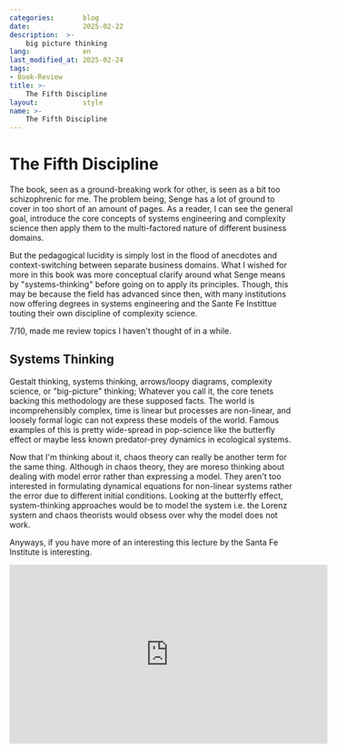 ```yaml
---
categories:       blog
date:             2025-02-22
description:  >-
    big picture thinking  
lang:             en
last_modified_at: 2025-02-24
tags:
- Book-Review
title: >-
    The Fifth Discipline 
layout:           style
name: >-
    The Fifth Discipline 
---
```


# The Fifth Discipline

The book, seen as a ground-breaking work for other, is seen as a bit too schizophrenic for me. The problem being, Senge has a lot of ground to cover in too short of an amount of pages. As a reader, I can see the general goal, introduce the core concepts of systems engineering and complexity science then apply them to the multi-factored nature of different business domains. 

But the pedagogical lucidity is simply lost in the flood of anecdotes and context-switching between separate business domains. What I wished for more in this book was more conceptual clarify around what Senge means by "systems-thinking" before going on to apply its principles. Though, this may be because the field has advanced since then, with many institutions now offering degrees in systems engineering and the Sante Fe Instittue touting their own discipline of complexity science.

7/10, made me review topics I haven't thought of in a while. 

## Systems Thinking 

Gestalt thinking, systems thinking, arrows/loopy diagrams, complexity science, or "big-picture" thinking; Whatever you call it, the core tenets backing this methodology are these supposed facts. The world is incomprehensibly complex, time is linear but processes are non-linear, and loosely formal logic can not express these models of the world. Famous examples of this is pretty wide-spread in pop-science like the butterfly effect or maybe less known predator-prey dynamics in ecological systems.

Now that I'm thinking about it, chaos theory can really be another term for the same thing. Although in chaos theory, they are moreso thinking about dealing with model error rather than expressing a model. They aren't too interested in formulating dynamical equations for non-linear systems rather the error due to different initial conditions. Looking at the butterfly effect, system-thinking approaches would be to model the system i.e. the Lorenz system and chaos theorists would obsess over why the model does not work.

Anyways, if you have more of an interesting this lecture by the Santa Fe Institute is interesting.

<iframe width="560" height="315" src="https://www.youtube.com/embed/JR93X7xK05o?si=Mah-Vwxr8nzkDU2W" title="YouTube video player" frameborder="0" allow="accelerometer; autoplay; clipboard-write; encrypted-media; gyroscope; picture-in-picture; web-share" referrerpolicy="strict-origin-when-cross-origin" allowfullscreen></iframe>


